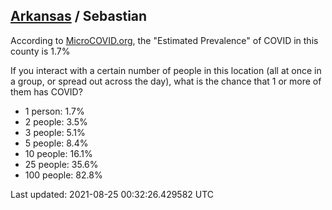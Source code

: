 
## [Arkansas](/united-states/arkansas) / Sebastian

According to [MicroCOVID.org](http://microcovid.org),
the "Estimated Prevalence" of COVID in this county is 1.7%

If you interact with a certain number of people in this location
(all at once in a group, or spread out across the day), what is the chance that
1 or more of them has COVID?

- 1 person: 1.7%
- 2 people: 3.5%
- 3 people: 5.1%
- 5 people: 8.4%
- 10 people: 16.1%
- 25 people: 35.6%
- 100 people: 82.8%

Last updated: 2021-08-25 00:32:26.429582 UTC
